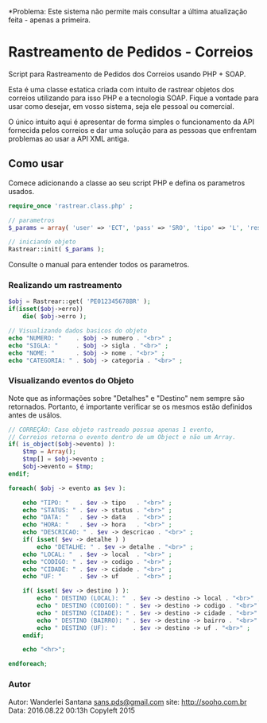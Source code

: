 *Problema: Este sistema não permite mais consultar a última atualização feita - apenas a primeira.

# Rastreamento de Pedidos - Correios
Script para Rastreamento de Pedidos dos Correios usando PHP + SOAP.

Esta é uma classe estatica criada com intuito de rastrear objetos dos correios utilizando para isso PHP e a tecnologia SOAP.
Fique a vontade para usar como desejar, em vosso sistema, seja 
ele pessoal ou comercial. 

O único intuito aqui é apresentar de forma simples o 
funcionamento da API fornecida pelos correios e dar uma solução 
para as pessoas que enfrentam problemas ao usar a API XML antiga.

## Como usar
Comece adicionando a classe ao seu script PHP e defina os parametros usados.
```php
require_once 'rastrear.class.php' ;

// parametros 
$_params = array( 'user' => 'ECT', 'pass' => 'SRO', 'tipo' => 'L', 'resultado' => 'T', 'idioma' => 101 );

// iniciando objeto
Rastrear::init( $_params );
```

Consulte o manual para entender todos os parametros.

### Realizando um rastreamento
```php
$obj = Rastrear::get( 'PE012345678BR' );
if(isset($obj->erro))
    die( $obj->erro );

// Visualizando dados basicos do objeto
echo "NUMERO: "    . $obj -> numero . "<br>" ;
echo "SIGLA: "     . $obj -> sigla . "<br>" ;
echo "NOME: "      . $obj -> nome . "<br>" ;
echo "CATEGORIA: " . $obj -> categoria . "<br>" ;
```

### Visualizando eventos do Objeto
Note que as informações sobre "Detalhes" e "Destino" nem sempre são retornados. Portanto, é importante verificar se os mesmos estão definidos antes de usálos.
```php
// CORREÇÂO: Caso objeto rastreado possua apenas 1 evento, 
// Correios retorna o evento dentro de um Object e não um Array.
if( is_object($obj->evento) ):
    $tmp = Array();
    $tmp[] = $obj->evento ;
    $obj->evento = $tmp;
endif;

foreach( $obj -> evento as $ev ):

    echo "TIPO: "   . $ev -> tipo   . "<br>" ;
    echo "STATUS: " . $ev -> status . "<br>" ;
    echo "DATA: "   . $ev -> data   . "<br>" ;
    echo "HORA: "   . $ev -> hora   . "<br>" ;
    echo "DESCRICAO: " . $ev -> descricao . "<br>" ;
    if( isset( $ev -> detalhe ) ) 
        echo "DETALHE: " . $ev -> detalhe . "<br>" ;
    echo "LOCAL: "  . $ev -> local  . "<br>" ;
    echo "CODIGO: " . $ev -> codigo . "<br>" ;
    echo "CIDADE: " . $ev -> cidade . "<br>" ;
    echo "UF: "     . $ev -> uf     . "<br>" ;

    if( isset( $ev -> destino ) ):
        echo " DESTINO (LOCAL): "  . $ev -> destino -> local . "<br>" ;
        echo " DESTINO (CODIGO): " . $ev -> destino -> codigo . "<br>" ;
        echo " DESTINO (CIDADE): " . $ev -> destino -> cidade . "<br>" ;
        echo " DESTINO (BAIRRO): " . $ev -> destino -> bairro . "<br>" ;
        echo " DESTINO (UF): "     . $ev -> destino -> uf . "<br>" ;
    endif;

    echo "<hr>";

endforeach;
```

### Autor
Autor: Wanderlei Santana <sans.pds@gmail.com>
site: http://sooho.com.br
Data: 2016.08.22 00:13h
Copyleft 2015
